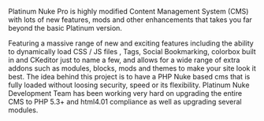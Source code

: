 Platinum Nuke Pro is highly modified Content Management System (CMS) with lots of new features, mods and other enhancements that takes you far beyond the basic Platinum version.

Featuring a massive range of new and exciting features including the ability to dynamically load CSS / JS files , Tags, Social Bookmarking, colorbox built in and CKeditor just to name a few, and allows for a wide range of extra addons such as modules, blocks, mods and themes to make your site look it best. The idea behind this project is to have a PHP Nuke based cms that is fully loaded without loosing security, speed or its flexibility. Platinum Nuke Development Team has been working very hard on upgrading the entire CMS to PHP 5.3+ and html4.01 compliance as well as upgrading several modules.
